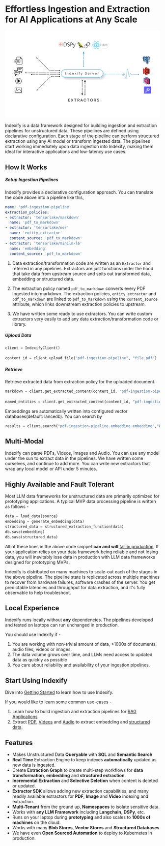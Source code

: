 # Effortless Ingestion and Extraction for AI Applications at Any Scale

![Indexify High Level](images/Indexify_KAT.gif)

Indexify is a data framework designed for building ingestion and extraction pipelines for unstructured data. These pipelines are defined using declarative configuration. Each stage of the pipeline can perform structured extraction using any AI model or transform ingested data. The pipelines start working immediately upon data ingestion into Indexify, making them ideal for interactive applications and low-latency use cases.

## How It Works

##### Setup Ingestion Pipelines

Indexify provides a declarative configuration approach. You can translate the code above into a pipeline like this,
```yaml
name: 'pdf-ingestion-pipeline'
extraction_policies:
- extractor: 'tensorlake/markdown'
  name: 'pdf_to_markdown'
- extractor: 'tensorlake/ner'
  name: 'entity_extractor'
  content_source: 'pdf_to_markdown'
- extractor: 'tensorlake/minilm-l6'
  name: 'embedding'
  content_source: 'pdf_to_markdown'
```

1. Data extraction/transformation code are written as an `Extractor` and referred in any pipelines. Extractors are just functions under the hood that take data from upstream source and spits out transformed data, embedding or structured data. 

2. The extraction policy named `pdf_to_markdown` converts every PDF ingested into markdown. The extraction policies, `entity_extractor` and `pdf_to_markdown` are linked to `pdf_to_markdown` using the `content_source` attribute, which links downstream extraction policies to upstream. 

3. We have written some ready to use extractors. You can write custom extractors very easily to add any data extraction/transformation code or library.

##### Upload Data 
```python
client = IndexifyClient()

content_id = client.upload_file("pdf-ingestion-pipeline", "file.pdf")
```

##### Retrieve
Retrieve extracted data from extraction policy for the uploaded document.
```python
markdown = client.get_extracted_content(content_id, "pdf-ingestion-pipeline", "pdf_to_markdown")

named_entities = client.get_extracted_content(content_id, "pdf-ingestion-pipeline", "entity_extractor")
```

Embeddings are automatically written into configured vector databases(default: lancedb).
You can search by 
```python
results = client.search("pdf-ingestion-pipeline.embedding.embedding","Who won the 2017 NBA finals?", k=3)
```

## Multi-Modal 
Indexify can parse PDFs, Videos, Images and Audio. You can use any model under the sun to extract data in the pipelines. We have written some ourselves, and continue to add more. You can write new extractors that wrap any local model or API under 5 minutes.

## Highly Available and Fault Tolerant
Most LLM data frameworks for unstructured data are primarily optimized for prototyping applications. A typical MVP data processing pipeline is written as follows -
```python
data = load_data(source)
embedding = generate_embedding(data) 
structured_data = structured_extraction_function(data)
db.save(embedding)
db.save(structured_data)
```
All of these lines in the above code snippet **can and will** [fail in production](https://www.somethingsimilar.com/2013/01/14/notes-on-distributed-systems-for-young-bloods/). If your application relies on your data framework being reliable and not losing data, you will inevitably lose data in production with LLM data frameworks designed for prototyping MVPs.

Indexify is distributed on many machines to scale-out each of the stages in the above pipeline. The pipeline state is replicated across multiple machines to recover from hardware failures, software crashes of the server. You get predictable latencies and throughput for data extraction, and it's fully observable to help troubleshoot. 


## Local Experience
Indexify runs locally without **any** dependencies. The pipelines developed and tested on laptops can run unchanged in production.

You should use Indexify if - 

1. You are working with non-trivial amount of data, >1000s of documents, audio files, videos or images. 
2. The data volume grows over time, and LLMs need access to updated data as quickly as possible
3. You care about reliability and availability of your ingestion pipelines. 

## Start Using Indexify

Dive into [Getting Started](getting_started.md) to learn how to use Indexify.

If you would like to learn some common use-cases - 

1. Learn how to build ingestion and extraction pipelines for [RAG Applications](usecases/rag.md)
2. Extract [PDF](usecases/pdf_extraction.md), [Videos](usecases/video_rag.md) and [Audio](usecases/audio_extraction.md) to extract embedding and [structured data](usecases/image_retrieval.md).

## Features

* Makes Unstructured Data **Queryable** with **SQL** and **Semantic Search**
* **Real Time** Extraction Engine to keep indexes **automatically** updated as new data is ingested.
* Create **Extraction Graph** to create multi-step workflows for **data transformation**, **embedding** and **structured extraction**.
* **Incremental Extraction** and **Selective Deletion** when content is deleted or updated.
* **Extractor SDK** allows adding new extraction capabilities, and many readily available extractors for **PDF**, **Image** and **Video** indexing and extraction.
* **Multi-Tenant** from the ground up, **Namespaces** to isolate sensitive data.
* Works with **any LLM Framework** including **Langchain**, **DSPy**, etc.
* Runs on your laptop during **prototyping** and also scales to **1000s of machines** on the cloud.
* Works with many **Blob Stores**, **Vector Stores** and **Structured Databases**
* We have even **Open Sourced Automation** to deploy to Kubernetes in production.

